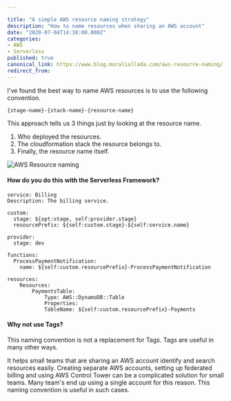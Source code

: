 ```yaml
---

title: "A simple AWS resource naming strategy"
description: "How to name resources when sharing an AWS account"
date: "2020-07-04T14:38:00.000Z"
categories:
- AWS
- Serverless
published: true
canonical_link: https://www.blog.muraliallada.com/aws-resource-naming/
redirect_from:
---
```


I've found the best way to name AWS resources is to use the following convention.

```{stage-name}-{stack-name}-{resource-name}```

This approach tells us 3 things just by looking at the resource name.

1. Who deployed the resources.
2. The cloudformation stack the resource belongs to.
3. Finally, the resource name itself.

![AWS Resource naming](./images/AWSResourceNaming2.png)

#### How do you do this with the Serverless Framework?

```
service: Billing
Description: The billing service.

custom:
  stage: ${opt:stage, self:provider.stage}
  resourcePrefix: ${self:custom.stage}-${self:service.name}

provider:
  stage: dev

functions:
  ProcessPaymentNotification:
    name: ${self:custom.resourcePrefix}-ProcessPaymentNotification

resources:
	Resources:
  		PaymentsTable:
    		Type: AWS::DynamoDB::Table
    		Properties:
      		TableName: ${self:custom.resourcePrefix}-Payments
```

#### Why not use Tags?

This naming convention is not a replacement for Tags. Tags are useful in many other ways.

It helps small teams that are sharing an AWS account identify and search resources easily. Creating separate AWS accounts, setting up federated billing and using AWS Control Tower can be a complicated solution for small teams. Many team's end up using a single account for this reason. This naming convention is useful in such cases.